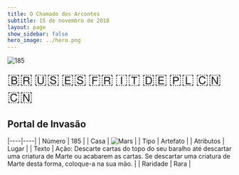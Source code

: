 ```yaml
---
title: O Chamado dos Arcontes
subtitle: 15 de novembro de 2018
layout: page
show_sidebar: false
hero_image: ../hero.png
---
```


![185](https://mastervault-storage-prod.s3.amazonaws.com/media/card_front/pt/341_185_6C5RX4PMJ5R2_pt.png)

<span title="Português" style="font-size: 32px;cursor: pointer;" onclick="javascript:document.querySelector('img[alt=\'185\']').src=document.querySelector('img[alt=\'185\']').src.replace(/card_front\/[^/]+/, 'card_front/pt').replace(/_[^/.0-9]+\.png/, '_pt.png')">🇧🇷</span>
<span title="English" style="font-size: 32px;cursor: pointer;" onclick="javascript:document.querySelector('img[alt=\'185\']').src=document.querySelector('img[alt=\'185\']').src.replace(/card_front\/[^/]+/, 'card_front/en').replace(/_[^/.0-9]+\.png/, '_en.png')">🇺🇸</span>
<span title="Español" style="font-size: 32px;cursor: pointer;" onclick="javascript:document.querySelector('img[alt=\'185\']').src=document.querySelector('img[alt=\'185\']').src.replace(/card_front\/[^/]+/, 'card_front/es').replace(/_[^/.0-9]+\.png/, '_es.png')">🇪🇸</span>
<span title="Français" style="font-size: 32px;cursor: pointer;" onclick="javascript:document.querySelector('img[alt=\'185\']').src=document.querySelector('img[alt=\'185\']').src.replace(/card_front\/[^/]+/, 'card_front/fr').replace(/_[^/.0-9]+\.png/, '_fr.png')">🇫🇷</span>
<span title="Italiano" style="font-size: 32px;cursor: pointer;" onclick="javascript:document.querySelector('img[alt=\'185\']').src=document.querySelector('img[alt=\'185\']').src.replace(/card_front\/[^/]+/, 'card_front/it').replace(/_[^/.0-9]+\.png/, '_it.png')">🇮🇹</span>
<span title="Deutsche" style="font-size: 32px;cursor: pointer;" onclick="javascript:document.querySelector('img[alt=\'185\']').src=document.querySelector('img[alt=\'185\']').src.replace(/card_front\/[^/]+/, 'card_front/de').replace(/_[^/.0-9]+\.png/, '_de.png')">🇩🇪</span>
<span title="Polskie" style="font-size: 32px;cursor: pointer;" onclick="javascript:document.querySelector('img[alt=\'185\']').src=document.querySelector('img[alt=\'185\']').src.replace(/card_front\/[^/]+/, 'card_front/pl').replace(/_[^/.0-9]+\.png/, '_pl.png')">🇵🇱</span>
<span title="简体中文" style="font-size: 32px;cursor: pointer;" onclick="javascript:document.querySelector('img[alt=\'185\']').src=document.querySelector('img[alt=\'185\']').src.replace(/card_front\/[^/]+/, 'card_front/zh-hans').replace(/_[^/.0-9]+\.png/, '_zh-hans.png')">🇨🇳</span>
<span title="繁體中文" style="font-size: 32px;cursor: pointer;" onclick="javascript:document.querySelector('img[alt=\'185\']').src=document.querySelector('img[alt=\'185\']').src.replace(/card_front\/[^/]+/, 'card_front/zh-hant').replace(/_[^/.0-9]+\.png/, '_zh-hant.png')">🇨🇳</span>

## Portal de Invasão

|----|----|
| Número | 185 |
| Casa | ![Mars](https://archonarcana.com/images/thumb/d/de/Mars.png/22px-Mars.png "Marte") |
| Tipo | Artefato |
| Atributos | Lugar |
| Texto | Ação: Descarte cartas do topo do  seu baralho até descartar uma criatura de Marte ou acabarem as cartas.  Se descartar uma criatura de Marte desta forma, coloque-a na sua mão. |
| Raridade | Rara |
